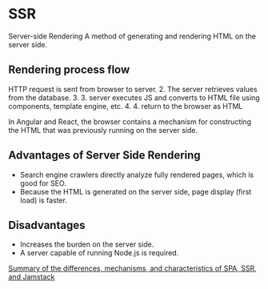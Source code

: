 # SSR
Server-side Rendering
A method of generating and rendering HTML on the server side.

## Rendering process flow
HTTP request is sent from browser to server. 2.
The server retrieves values from the database. 3.
3. server executes JS and converts to HTML file using components, template engine, etc. 4.
4. return to the browser as HTML

In Angular and React, the browser contains a mechanism for constructing the HTML that was previously running on the server side.

## Advantages of Server Side Rendering
- Search engine crawlers directly analyze fully rendered pages, which is good for SEO.
- Because the HTML is generated on the server side, page display (first load) is faster.

## Disadvantages
- Increases the burden on the server side.
- A server capable of running Node.js is required.

[Summary of the differences, mechanisms, and characteristics of SPA, SSR, and Jamstack](https://mintaku-blog.net/spa-ssr/)